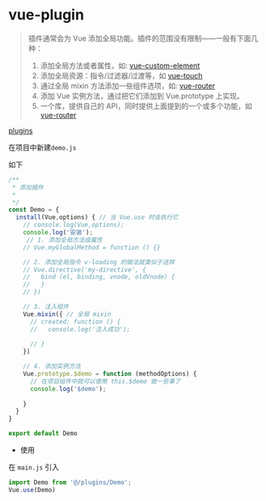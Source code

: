 # vue-plugin

> 插件通常会为 Vue 添加全局功能。插件的范围没有限制——一般有下面几种：
>
> 1. 添加全局方法或者属性，如: [vue-custom-element](https://github.com/karol-f/vue-custom-element)
> 2. 添加全局资源：指令/过滤器/过渡等，如 [vue-touch](https://github.com/vuejs/vue-touch)
> 3. 通过全局 mixin 方法添加一些组件选项，如: [vue-router](https://github.com/vuejs/vue-router)
> 4. 添加 Vue 实例方法，通过把它们添加到 Vue.prototype 上实现。
> 5. 一个库，提供自己的 API，同时提供上面提到的一个或多个功能，如 [vue-router](https://github.com/vuejs/vue-router)

[plugins](https://cn.vuejs.org/v2/guide/plugins.html)



在项目中新建`demo.js`

如下

```js
/**
 * 添加插件
 * 
 */
const Demo = {
  install(Vue,options) { // 当 Vue.use 时会执行它
    // console.log(Vue,options);
    console.log('安装');
     // 1. 添加全局方法或属性
    // Vue.myGlobalMethod = function () {}

    // 2. 添加全局指令 v-loading 的做法就类似于这样
    // Vue.directive('my-directive', {
    //   bind (el, binding, vnode, oldVnode) {
    //   }
    // })

    // 3. 注入组件
    Vue.mixin({ // 全局 mixin
      // created: function () {
      //   console.log('注入成功');
        
      // }
    })

    // 4. 添加实例方法
    Vue.prototype.$demo = function (methodOptions) {
      // 在项目组件中就可以使用 this.$demo 做一些事了
      console.log('$demo');
      
    } 
  }
}

export default Demo
```

- 使用

在 `main.js` 引入

```js
import Demo from '@/plugins/Demo';
Vue.use(Demo)
```


